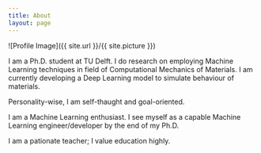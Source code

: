 ```yaml
---
title: About
layout: page
---
```

![Profile Image]({{ site.url }}/{{ site.picture }})

I am a Ph.D. student at TU Delft. I do research on employing Machine Learning techniques in field of Computational Mechanics of Materials. I am currently developing a Deep Learning model to simulate behaviour of materials.

Personality-wise, I am self-thaught and goal-oriented.

I am a Machine Learning enthusiast. I see myself as a capable Machine Learning engineer/developer by the end of my Ph.D. 

I am a pationate teacher; I value education highly.
